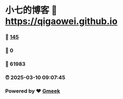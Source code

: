 # 小七的博客 :link: https://qigaowei.github.io 
### :page_facing_up: [145](https://qigaowei.github.io/tag.html) 
### :speech_balloon: 0 
### :hibiscus: 61983 
### :alarm_clock: 2025-03-10 09:07:45 
### Powered by :heart: [Gmeek](https://github.com/Meekdai/Gmeek)
